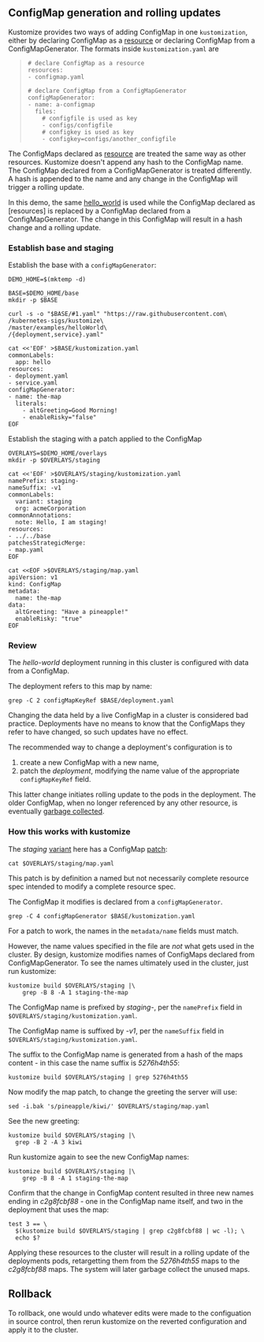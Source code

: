 [patch]: ../docs/glossary.md#patch
[resource]: ../docs/glossary.md#resource
[variant]: ../docs/glossary.md#variant

## ConfigMap generation and rolling updates

Kustomize provides two ways of adding ConfigMap in one `kustomization`, either by declaring ConfigMap as a [resource] or declaring ConfigMap from a ConfigMapGenerator. The formats inside `kustomization.yaml` are

> ```
> # declare ConfigMap as a resource
> resources:
> - configmap.yaml
>
> # declare ConfigMap from a ConfigMapGenerator
> configMapGenerator:
> - name: a-configmap
>   files:
>     # configfile is used as key
>     - configs/configfile
>     # configkey is used as key
>     - configkey=configs/another_configfile
> ```

The ConfigMaps declared as [resource] are treated the same way as other resources. Kustomize doesn't append any hash to the ConfigMap name. The ConfigMap declared from a ConfigMapGenerator is treated differently. A hash is appended to the name and any change in the ConfigMap will trigger a rolling update.

In this demo, the same [hello_world](helloWorld/README.md) is used while the ConfigMap declared as [resources] is replaced by a ConfigMap declared from a ConfigMapGenerator. The change in this ConfigMap will result in a hash change and a rolling update.

### Establish base and staging

Establish the base with a `configMapGenerator`:
<!-- @establishBase @testAgainstLatestRelease -->
```
DEMO_HOME=$(mktemp -d)

BASE=$DEMO_HOME/base
mkdir -p $BASE

curl -s -o "$BASE/#1.yaml" "https://raw.githubusercontent.com\
/kubernetes-sigs/kustomize\
/master/examples/helloWorld\
/{deployment,service}.yaml"

cat <<'EOF' >$BASE/kustomization.yaml
commonLabels:
  app: hello
resources:
- deployment.yaml
- service.yaml
configMapGenerator:
- name: the-map
  literals:
    - altGreeting=Good Morning!
    - enableRisky="false"
EOF
```

Establish the staging with a patch applied to the ConfigMap

<!-- @establishStaging @testAgainstLatestRelease -->

```
OVERLAYS=$DEMO_HOME/overlays
mkdir -p $OVERLAYS/staging

cat <<'EOF' >$OVERLAYS/staging/kustomization.yaml
namePrefix: staging-
nameSuffix: -v1
commonLabels:
  variant: staging
  org: acmeCorporation
commonAnnotations:
  note: Hello, I am staging!
resources:
- ../../base
patchesStrategicMerge:
- map.yaml
EOF

cat <<EOF >$OVERLAYS/staging/map.yaml
apiVersion: v1
kind: ConfigMap
metadata:
  name: the-map
data:
  altGreeting: "Have a pineapple!"
  enableRisky: "true"
EOF
```

### Review

The _hello-world_ deployment running in this cluster is
configured with data from a ConfigMap.

The deployment refers to this map by name:

<!-- @showDeployment @testAgainstLatestRelease -->

```
grep -C 2 configMapKeyRef $BASE/deployment.yaml
```

Changing the data held by a live ConfigMap in a cluster
is considered bad practice. Deployments have no means
to know that the ConfigMaps they refer to have
changed, so such updates have no effect.

The recommended way to change a deployment's
configuration is to

1.  create a new ConfigMap with a new name,
1.  patch the _deployment_, modifying the name value of
    the appropriate `configMapKeyRef` field.

This latter change initiates rolling update to the pods
in the deployment. The older ConfigMap, when no longer
referenced by any other resource, is eventually [garbage
collected](/../../issues/242).

### How this works with kustomize

The _staging_ [variant] here has a ConfigMap [patch]:

<!-- @showMapPatch @testAgainstLatestRelease -->

```
cat $OVERLAYS/staging/map.yaml
```

This patch is by definition a named but not necessarily
complete resource spec intended to modify a complete
resource spec.

The ConfigMap it modifies is declared from a `configMapGenerator`.

<!-- @showMapBase @testAgainstLatestRelease -->

```
grep -C 4 configMapGenerator $BASE/kustomization.yaml
```

For a patch to work, the names in the `metadata/name`
fields must match.

However, the name values specified in the file are
_not_ what gets used in the cluster. By design,
kustomize modifies names of ConfigMaps declared from ConfigMapGenerator. To see the names
ultimately used in the cluster, just run kustomize:

<!-- @grepStagingName @testAgainstLatestRelease -->

```
kustomize build $OVERLAYS/staging |\
    grep -B 8 -A 1 staging-the-map
```

The ConfigMap name is prefixed by _staging-_, per the
`namePrefix` field in
`$OVERLAYS/staging/kustomization.yaml`.

The ConfigMap name is suffixed by _-v1_, per the
`nameSuffix` field in
`$OVERLAYS/staging/kustomization.yaml`.

The suffix to the ConfigMap name is generated from a
hash of the maps content - in this case the name suffix
is _5276h4th55_:

<!-- @grepStagingHash @testAgainstLatestRelease -->

```
kustomize build $OVERLAYS/staging | grep 5276h4th55
```

Now modify the map patch, to change the greeting
the server will use:

<!-- @changeMap @testAgainstLatestRelease -->

```
sed -i.bak 's/pineapple/kiwi/' $OVERLAYS/staging/map.yaml
```

See the new greeting:

```
kustomize build $OVERLAYS/staging |\
  grep -B 2 -A 3 kiwi
```

Run kustomize again to see the new ConfigMap names:

<!-- @grepStagingName @testAgainstLatestRelease -->

```
kustomize build $OVERLAYS/staging |\
    grep -B 8 -A 1 staging-the-map
```

Confirm that the change in ConfigMap content resulted
in three new names ending in _c2g8fcbf88_ - one in the
ConfigMap name itself, and two in the deployment that
uses the map:

<!-- @countHashes @testAgainstLatestRelease -->

```
test 3 == \
  $(kustomize build $OVERLAYS/staging | grep c2g8fcbf88 | wc -l); \
  echo $?
```

Applying these resources to the cluster will result in
a rolling update of the deployments pods, retargetting
them from the _5276h4th55_ maps to the _c2g8fcbf88_
maps. The system will later garbage collect the
unused maps.

## Rollback

To rollback, one would undo whatever edits were made to
the configuation in source control, then rerun kustomize
on the reverted configuration and apply it to the
cluster.
